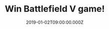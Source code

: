 ---
campaign-uuid: "c-444dd324-c3e3-4cf5-b335-d573916e31bb"
type: "Competition"
category: "Entertainment"
date: "2019-01-02T09:00:00.000Z"
end-date: "2019-02-02T23:59:00.000Z"
disable-form: false
is_promoted: false
has_entry_page: true
title: "Win Battlefield V game!"
competition-description: "<p>Enter mankind's greatest conflict with Battlefield V\
  \ as the series goes back to its roots in a never-before-seen portrayal of World\
  \ War 2. Take on physical, all-out multiplayer with your squad in modes like the\
  \ vast Grand Operations and the cooperative Combined Arms, or witness human drama\
  \ set against global combat in the single player War Stories.</p>\n<p>We are giving\
  \ away the game everybody is talking about: Battlefield V for you to win for the\
  \ platform that you want! Get ready to fight in epic, unexpected locations across\
  \ the globe and enjoy the richest and most immersive Battlefield yet.</p>\n<p>Enter\
  \ below for a chance to win!</p>\n"
hero-header: "Win Battlefield V game!"
terms-confirmation: "N/A"
banner-img: "https://assets.expresslyapp.com/asset-e091efc3-e069-4171-82f1-941dab802cc0.jpg"
logo-left-href: "aaa.nme.com"
logo-left-image: "https://assets.expresslyapp.com/asset-20ee01ed-691b-4ef6-8299-a8b652e5c055.jpg"
logo-left-title: "NME AAA"
bg-image-hero: "https://assets.expresslyapp.com/asset-14e9f605-d1d5-492c-8376-522277e230ba.jpg"
bg-image-first: "https://assets.expresslyapp.com/asset-4c92090b-26f7-46a2-a2f0-f2c887a16d78.jpg"
section1-content: "<p>Enter mankind’s greatest conflict with Battlefield™ V as the\
  \ series goes back to its roots in a never-before-seen portrayal of World War 2.\
  \ Take the fight to unexpected but crucial moments of the war, as Battlefield goes\
  \ back to where it all began.</p>\n<p>Join the frontline with the French colonial\
  \ troops, or go behind enemy lines in North Africa with a band of misfits sent to\
  \ create mayhem. </p>\n<p>What are you waiting for? Think no more and enter the\
  \ form below for a chance to win Battlefield V and get ready to get stuck into it!\
  \ Good luck!</p>\n"
entry-title: "Win Battlefield V game!"
entry-content: "<p>Enter the draw to win Battlefield V game by completing the form\
  \ below before 23:59 on 2nd of February 2019.</p>\n"
has-winner: false
prize-description: "Battlefield V game. Winner chooses the platform for the game."
special-conditions: "Multiple entries are allowed up to one every day\r\n\r\nThis\
  \ competition is also available on: http://club.expressly.io/competitons/battlefield-v-game-giveaway"
country-restrictions:
- "GB"
---